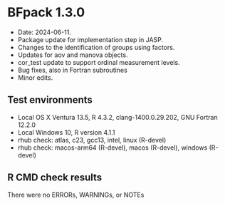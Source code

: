 # BFpack 1.3.0

* Date: 2024-06-11.
* Package update for implementation step in JASP.
* Changes to the identification of groups using factors.
* Updates for aov and manova objects.
* cor_test update to support ordinal measurement levels.
* Bug fixes, also in Fortran subroutines
* Minor edits.

## Test environments
* Local OS X Ventura 13.5, R 4.3.2, clang-1400.0.29.202, GNU Fortran 12.2.0
* Local Windows 10, R version 4.1.1
* rhub check: atlas, c23, gcc13, intel, linux (R-devel)
* rhub check: macos-arm64 (R-devel), macos (R-devel), windows (R-devel)

## R CMD check results
There were no ERRORs, WARNINGs, or NOTEs

